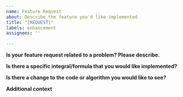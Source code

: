 ```yaml
---
name: Feature Request
about: Describe the feature you'd like implemented
title: "[REQUEST]"
labels: enhancement
assignees: ''

---
```


**Is your feature request related to a problem? Please describe.**
<!--
A clear and concise description of what the problem is. Ex. I am working on [...] and
I would like [...] or I have trouble with [...]
-->

**Is there a specific integral/formula that you would like implemented?**
<!--
A clear and concise formula goes a long way. Have a look at the documentation and using the
conventions defined, and write out the explicit formula without domain-specific or short-hand
notations. You can submit it as a latex equation or as a picture.

References to academic papers help, but they're often not the easiest to work with. We can use the
formula you post here for the documentation.
-->

**Is there a change to the code or algorithm you would like to see?**
<!-- A clear and concise description of the proposed change and its reasoning. -->

**Additional context**
<!-- Add any other context or screenshots about the feature request here. -->
